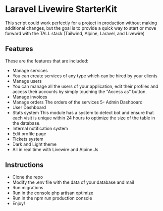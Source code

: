 # Laravel Livewire StarterKit

This script could work perfectly for a project in production without making additional changes, but the goal is to provide a quick way to start or move forward with the TALL stack (Tailwind, Alpine, Laravel, and Livewire)

## Features
These are the features that are included:

- Manage services
- You can create services of any type which can be hired by your clients
- Manage users
- You can manage all the users of your application, edit their profiles and access their accounts by simply touching the "Access as" button.
- Manage invoices
- Manage orders
The orders of the services 5- Admin Dashboard
- User Dashboard
- Stats system
This module has a system to detect bot and ensure that each visit is unique within 24 hours to optimize the size of the table in the database.
-  Internal notification system
- Edit profile page
- Tickets system
- Dark and Light theme
 - All in real time with Livewire and Alpine Js

## Instructions
- Clone the repo
- Modify the .env file with the data of your database and mail
- Run migrations
- Run in the console php artisan optimize
- Run in the npm run production console
- Enjoy!
